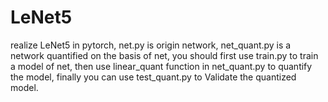 # LeNet5
realize LeNet5 in pytorch,
net.py is origin network,
net_quant.py is a network quantified on the basis of net,
you should first use train.py to train a model of net,
then use linear_quant function in net_quant.py to quantify the model,
finally you can use test_quant.py to Validate the quantized model.
